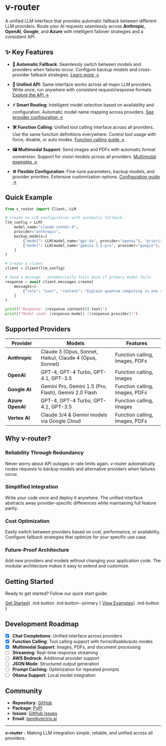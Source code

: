 # v-router

A unified LLM interface that provides automatic fallback between different LLM providers. Route your AI requests seamlessly across **Anthropic**, **OpenAI**, **Google**, and **Azure** with intelligent failover strategies and a consistent API.

## ✨ Key Features

- **🚀 Automatic Fallback**: Seamlessly switch between models and providers when failures occur. Configure backup models and cross-provider fallback strategies. [Learn more →](getting-started/quick-start.md)

- **🔗 Unified API**: Same interface works across all major LLM providers. Write once, run anywhere with consistent request/response formats. [Explore the API →](api/client.md)

- **⚡ Smart Routing**: Intelligent model selection based on availability and configuration. Automatic model name mapping across providers. [See provider configuration →](getting-started/configuration.md)

- **🛠️ Function Calling**: Unified tool calling interface across all providers. Use the same function definitions everywhere. Control tool usage with force, disable, or auto modes. [Function calling guide →](guide/function-calling.md)

- **🖼️ Multimodal Support**: Send images and PDFs with automatic format conversion. Support for vision models across all providers. [Multimodal examples →](getting-started/quick-start.md)

- **⚙️ Flexible Configuration**: Fine-tune parameters, backup models, and provider priorities. Extensive customization options. [Configuration guide →](getting-started/configuration.md)

## Quick Example

```python
from v_router import Client, LLM

# Create an LLM configuration with automatic fallback
llm_config = LLM(
    model_name="claude-sonnet-4",
    provider="anthropic",
    backup_models=[
        {"model": LLM(model_name="gpt-4o", provider="openai"), "priority": 1},
        {"model": LLM(model_name="gemini-1.5-pro", provider="google"), "priority": 2}
    ]
)

# Create a client
client = Client(llm_config)

# Send a message - automatically falls back if primary model fails
response = await client.messages.create(
    messages=[
        {"role": "user", "content": "Explain quantum computing in one sentence."}
    ]
)

print(f"Response: {response.content[0].text}")
print(f"Model used: {response.model} ({response.provider})")
```

## Supported Providers

| Provider | Models | Features |
|----------|--------|----------|
| **Anthropic** | Claude 3 (Opus, Sonnet, Haiku), Claude 4 (Opus, Sonnet) | Function calling, Images, PDFs |
| **OpenAI** | GPT-4, GPT-4 Turbo, GPT-4.1, GPT-3.5 | Function calling, Images |
| **Google AI** | Gemini Pro, Gemini 1.5 (Pro, Flash), Gemini 2.0 Flash | Function calling, Images, PDFs |
| **Azure OpenAI** | GPT-4, GPT-4 Turbo, GPT-4.1, GPT-3.5 | Function calling, Images |
| **Vertex AI** | Claude 3/4 & Gemini models via Google Cloud | Function calling, Images, PDFs |

## Why v-router?

### Reliability Through Redundancy
Never worry about API outages or rate limits again. v-router automatically routes requests to backup models and alternative providers when failures occur.

### Simplified Integration
Write your code once and deploy it anywhere. The unified interface abstracts away provider-specific differences while maintaining full feature parity.

### Cost Optimization
Easily switch between providers based on cost, performance, or availability. Configure fallback strategies that optimize for your specific use case.

### Future-Proof Architecture
Add new providers and models without changing your application code. The modular architecture makes it easy to extend and customize.

## Getting Started

Ready to get started? Follow our quick start guide:

[Get Started](getting-started/installation.md){ .md-button .md-button--primary }
[View Examples](examples/basic.md){ .md-button }

## Development Roadmap

- [x] **Chat Completions**: Unified interface across providers 
- [x] **Function Calling**: Tool calling support with force/disable/auto modes
- [x] **Multimodal Support**: Images, PDFs, and document processing
- [ ] **Streaming**: Real-time response streaming
- [ ] **AWS Bedrock**: Additional provider support
- [ ] **JSON Mode**: Structured output generation
- [ ] **Prompt Caching**: Optimization for repeated prompts
- [ ] **Ollama Support**: Local model integration

## Community

- **Repository**: [GitHub](https://github.com/vectrix-ai/v-router)
- **Package**: [PyPI](https://pypi.org/project/v-router/)
- **Issues**: [GitHub Issues](https://github.com/vectrix-ai/v-router/issues)
- **Email**: [ben@vectrix.ai](mailto:ben@vectrix.ai)

---

**v-router** - Making LLM integration simple, reliable, and unified across all providers.